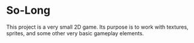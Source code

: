 # So-Long
This project is a very small 2D game. Its purpose is to work with textures, sprites, and some other very basic gameplay elements.

